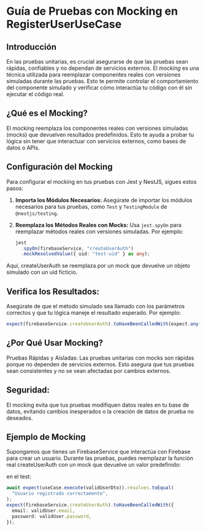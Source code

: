 # Guía de Pruebas con Mocking en RegisterUserUseCase

## Introducción

En las pruebas unitarias, es crucial asegurarse de que las pruebas sean rápidas, confiables y no dependan de servicios externos. El _mocking_ es una técnica utilizada para reemplazar componentes reales con versiones simuladas durante las pruebas. Esto te permite controlar el comportamiento del componente simulado y verificar cómo interactúa tu código con él sin ejecutar el código real.

## ¿Qué es el Mocking?

El mocking reemplaza los componentes reales con versiones simuladas (mocks) que devuelven resultados predefinidos. Esto te ayuda a probar tu lógica sin tener que interactuar con servicios externos, como bases de datos o APIs.

## Configuración del Mocking

Para configurar el mocking en tus pruebas con Jest y NestJS, sigues estos pasos:

1. **Importa los Módulos Necesarios:**
   Asegúrate de importar los módulos necesarios para tus pruebas, como `Test` y `TestingModule` de `@nestjs/testing`.

2. **Reemplaza los Métodos Reales con Mocks:**
   Usa `jest.spyOn` para reemplazar métodos reales con versiones simuladas. Por ejemplo:

   ```typescript
   jest
     .spyOn(firebaseService, "createUserAuth")
     .mockResolvedValue({ uid: "test-uid" } as any);
   ```

Aquí, createUserAuth se reemplaza por un mock que devuelve un objeto simulado con un uid ficticio.

## Verifica los Resultados:

Asegúrate de que el método simulado sea llamado con los parámetros correctos y que tu lógica maneje el resultado esperado. Por ejemplo:

```typescript
expect(firebaseService.createUserAuth).toHaveBeenCalledWith(expect.any(User));
```

## ¿Por Qué Usar Mocking?

Pruebas Rápidas y Aisladas:
Las pruebas unitarias con mocks son rápidas porque no dependen de servicios externos. Esto asegura que tus pruebas sean consistentes y no se vean afectadas por cambios externos.

## Seguridad:

El mocking evita que tus pruebas modifiquen datos reales en tu base de datos, evitando cambios inesperados o la creación de datos de prueba no deseados.

## Ejemplo de Mocking

Supongamos que tienes un FirebaseService que interactúa con Firebase para crear un usuario. Durante las pruebas, puedes reemplazar la función real createUserAuth con un mock que devuelve un valor predefinido:

en el test:

```typescript
await expect(useCase.execute(validUserDto)).resolves.toEqual(
  "Usuario registrado correctamente",
);
expect(firebaseService.createUserAuth).toHaveBeenCalledWith({
  email: validUser.email,
  password: validUser.password,
});
```
